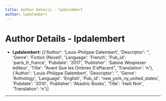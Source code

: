 ```yaml
---
title: Author Details - lpdalembert
author: lpdalembert
---
```


# Author Details - lpdalembert

<ul>
    <li><strong>Lpdalembert:</strong> [{'Author': 'Louis-Philippe Dalembert', 'Descriptor': '', 'Genre': 'Fiction (Novel)', 'Language': 'French', 'Pub_id': 'paris_fr_france', 'Pubdate': '2017', 'Publisher': 'Sabine Wespieser éditeur', 'Title': "Avant Que les Ombres S'effacent", 'Translation': 'n'}, {'Author': 'Louis-Philippe Dalembert', 'Descriptor': '', 'Genre': 'Anthology', 'Language': 'English', 'Pub_id': 'new_york_ny_united_states', 'Pubdate': '2010', 'Publisher': 'Akashic Books', 'Title': 'Haiti Noir', 'Translation': 'n'}]</li>
</ul>
<hr>